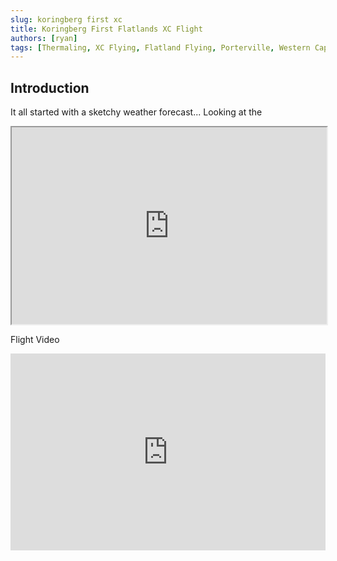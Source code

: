 ```yaml
---
slug: koringberg first xc
title: Koringberg First Flatlands XC Flight
authors: [ryan]
tags: [Thermaling, XC Flying, Flatland Flying, Porterville, Western Cape]
---
```


## Introduction

It all started with a sketchy weather forecast... Looking at the

<iframe
  src="https://ayvri.com/embed/1jng0mnekd/ckukx2ck500013o6uh9zpdmo6"
  allowFullScreen
  width="100%"
  height="315"
></iframe>

Flight Video

<iframe
  width="100%"
  height="315"
  src="https://www.youtube.com/embed/i7fiqlSV2N8"
  title="YouTube video player"
  frameborder="0"
  allow="accelerometer; autoplay; clipboard-write; encrypted-media; gyroscope; picture-in-picture"
  allowFullScreen
></iframe>
